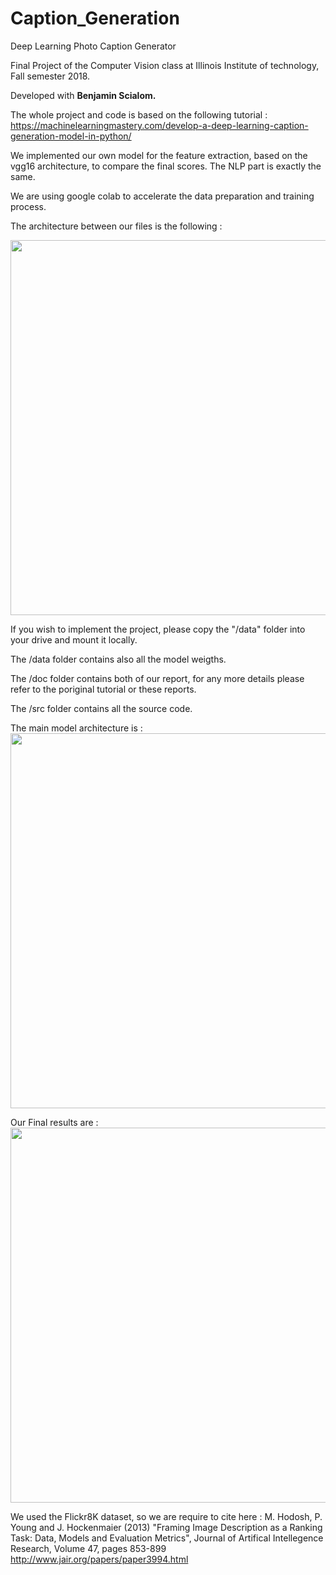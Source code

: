 # Caption_Generation
Deep Learning Photo Caption Generator

Final Project of the Computer Vision class at Illinois Institute of technology, Fall semester 2018.

Developed with **Benjamin Scialom.**

The whole project and code is based on the following tutorial : 
https://machinelearningmastery.com/develop-a-deep-learning-caption-generation-model-in-python/

We implemented our own model for the feature extraction, based on the vgg16 architecture, to compare the final scores. The NLP part is exactly the same.

We are using google colab to accelerate the data preparation and training process.

The architecture between our files is the following :

<img src=https://imgur.com/lJnjydH.png width="600px"/>

If you wish to implement the project, please copy the "/data" folder into your drive and mount it locally.

The /data folder contains also all the model weigths.

The /doc folder contains both of our report, for any more details please refer to the poriginal tutorial or these reports.

The /src folder contains all the source code.

The main model architecture is :
<img src=https://imgur.com/MrYAQ61.png width="600px"/>

Our Final results are :
<img src=https://imgur.com/I8eLTkw.png width="600px"/>

We used the Flickr8K dataset, so we are require to cite here : M. Hodosh, P. Young and J. Hockenmaier (2013) "Framing Image Description as a Ranking Task: Data, Models and Evaluation Metrics", Journal of Artifical Intellegence Research, Volume 47, pages 853-899
http://www.jair.org/papers/paper3994.html
